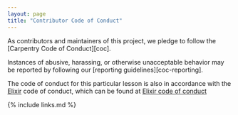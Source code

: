 ```yaml
---
layout: page
title: "Contributor Code of Conduct"
---
```

As contributors and maintainers of this project,
we pledge to follow the [Carpentry Code of Conduct][coc].

Instances of abusive, harassing, or otherwise unacceptable behavior
may be reported by following our [reporting guidelines][coc-reporting].

The code of conduct for this particular lesson is also in accordance with the [Elixir](https://elixir-europe.org)
code of conduct, which can be found at [Elixir code of conduct](https://elixir-europe.org/events/code-of-conduct)

{% include links.md %}
